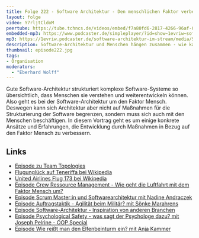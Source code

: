 ```yaml
---
title: Folge 222 - Software Architektur - Den menschlichen Faktor verbessern!
layout: folge
video: Y7rljtCldoM
peertube: https://tube.tchncs.de/videos/embed/f7a80fd6-2817-4266-96af-038ff0179cbf
embedded-mp3: https://www.podcaster.de/simpleplayer/?id=show~1evriw~software-architektur-im-stream~pod-ef08eae0269fe05778b7b0f0d&v=1719578001
mp3: https://1evriw.podcaster.de/software-architektur-im-stream/media/Software_Architektur_-_Den_menschlichen_Faktor_verbessern.mp3
description: Software-Architektur und Menschen hängen zusammen - wie kann man den Faktor Mensch verbessern? 
thumbnail: episode222.jpg
tags:
- Organisation
moderators:
  - "Eberhard Wolff"
---
```


Gute Software-Architektur strukturiert komplexe Software-Systeme so
übersichtlich, dass Menschen sie verstehen und weiterentwickeln
können. Also geht es bei der Software-Architektur um den Faktor
Mensch. Deswegen kann sich Architektur aber nicht auf Maßnahmen für
die Strukturierung der Software begrenzen, sondern muss sich auch mit
den Menschen beschäftigen. In diesem Vortrag geht es um einige
konkrete Ansätze und Erfahrungen, die Entwicklung durch Maßnahmen in
Bezug auf den Faktor Mensch zu verbessern.

## Links

* [Episode zu Team Topologies](https://software-architektur.tv/2024/04/18/folge213.html)
* [Flugunglück auf Teneriffa bei Wikipedia](https://en.wikipedia.org/wiki/Tenerife_airport_disaster)
* [United Airlines Flug 173 bei Wikipedia](https://en.wikipedia.org/wiki/United_Airlines_Flight_173)
* [Episode Crew Ressource Management - Wie geht die Luftfahrt mit dem Faktor Mensch um?](https://software-architektur.tv/2023/08/11/folge178.html)
* [Episode Scrum Master:in und Softwarearchitektur mit Nadine Andraczek](https://software-architektur.tv/2023/08/04/folge177.html)
* [Episode Auftragstaktik - Agilität beim Militär? mit Sönke Marahrens](https://software-architektur.tv/2022/11/04/folge141.html)
* [Episode Software-Architektur - Inspiration von anderen Branchen](https://software-architektur.tv/2023/10/27/folge187.html)
* [Episode Psychological Safety - was sagt der Psychologe dazu? mit Joseph Pelrine - OOP Special](https://software-architektur.tv/2023/06/02/folge167.html)
* [Episode  Wie reißt man den Elfenbeinturm ein? mit Anja Kammer](https://software-architektur.tv/2023/01/13/folge147.html)
